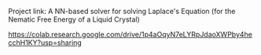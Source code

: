 Project link:
A NN-based solver for solving Laplace's Equation (for the Nematic Free Energy of a Liquid Crystal)

https://colab.research.google.com/drive/1p4aOqyN7eLYRpJdaoXWPby4hecchH1KY?usp=sharing
